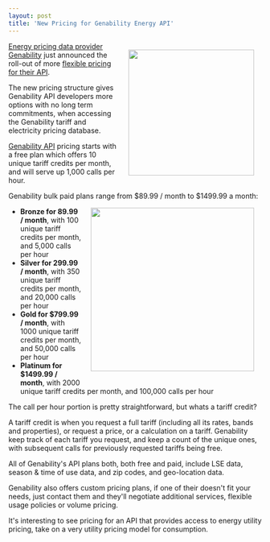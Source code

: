 ```yaml
---
layout: post
title: 'New Pricing for Genability Energy API'
---
```

<a title="Energy pricing data provider Genability" href="http://www.genability.com/"><img style="padding: 15px;" src="http://kinlane-productions.s3.amazonaws.com/api-evangelist/genability/genability-logo.jpg" alt="" width="250" align="right" /></a><a title="Energy pricing data provider Genability" href="http://www.genability.com/">Energy pricing data provider Genability</a> just announced the roll-out of more <a title="flexible pricing for their API" href="https://developer.genability.com/plans-pricing">flexible pricing for their API</a>.<p></p>
The new pricing structure gives Genability API developers more options with no long term commitments, when accessing the Genability tariff and electricity pricing database.<p></p>
<a title="Genability API" href="https://developer.genability.com/">Genability API</a> pricing starts with a free plan which offers 10 unique tariff credits per month, and will serve up 1,000 calls per hour.<p></p>
Genability bulk paid plans range from $89.99 / month to $1499.99  a month:<img style="padding: 15px;" src="http://kinlane-productions.s3.amazonaws.com/api-evangelist/genability/genability-pricing.png" alt="" width="325" align="right" />
<ul class="mainlist">
	<li><strong>Bronze for 89.99 / month</strong>, with 100 unique tariff credits per month, and 5,000 calls per hour</li>
	<li><strong>Silver for 299.99 / month</strong>, with 350 unique tariff credits per month, and 20,000 calls per hour</li>
	<li><strong>Gold for $799.99 / month</strong>, with 1000 unique tariff credits per month, and 50,000 calls per hour</li>
	<li><strong>Platinum for $1499.99 / month</strong>, with 2000 unique tariff credits per month, and 100,000 calls per hour</li>
</ul>
The call per hour portion is pretty straightforward, but whats a tariff credit?<p></p>
A tariff credit is when you request a full tariff (including all its rates, bands and properties), or request a price, or a calculation on a tariff. Genability keep track of each tariff you request, and keep a count of the unique ones, with subsequent calls for previously requested tariffs being free.<p></p>
All of Genability's API plans both, both free and paid, include LSE data, season &amp; time of use data, and zip codes, and geo-location data.<p></p>
Genability also offers custom pricing plans, if one of their doesn't fit your needs, just contact them and they'll negotiate additional services, flexible usage policies or volume pricing.<p></p>
It's interesting to see pricing for an API that provides access to energy utility pricing, take on a very utility pricing model for consumption.

